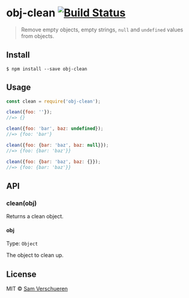 # obj-clean [![Build Status](https://travis-ci.org/SamVerschueren/obj-clean.svg?branch=master)](https://travis-ci.org/SamVerschueren/obj-clean)

> Remove empty objects, empty strings, `null` and `undefined` values from objects.


## Install

```
$ npm install --save obj-clean
```


## Usage

```js
const clean = require('obj-clean');

clean({foo: ''});
//=> {}

clean({foo: 'bar', baz: undefined});
//=> {foo: 'bar'}

clean({foo: {bar: 'baz', baz: null}});
//=> {foo: {bar: 'baz'}}

clean({foo: {bar: 'baz', baz: {}});
//=> {foo: {bar: 'baz'}}
```


## API

### clean(obj)

Returns a clean object.

#### obj

Type: `Object`

The object to clean up.


## License

MIT © [Sam Verschueren](http://github.com/SamVerschueren)
